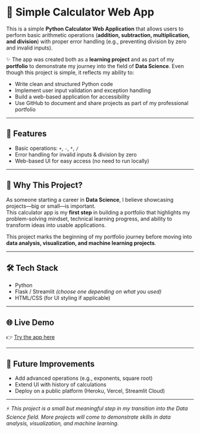 # 🧮 Simple Calculator Web App  

This is a simple **Python Calculator Web Application** that allows users to perform basic arithmetic operations (**addition, subtraction, multiplication, and division**) with proper error handling (e.g., preventing division by zero and invalid inputs).  

✨ The app was created both as a **learning project** and as part of my **portfolio** to demonstrate my journey into the field of **Data Science**. Even though this project is simple, it reflects my ability to:  
- Write clean and structured Python code  
- Implement user input validation and exception handling  
- Build a web-based application for accessibility  
- Use GitHub to document and share projects as part of my professional portfolio  

---

## 🚀 Features
- Basic operations: `+`, `-`, `*`, `/`  
- Error handling for invalid inputs & division by zero  
- Web-based UI for easy access (no need to run locally)  

---

## 🎯 Why This Project?  
As someone starting a career in **Data Science**, I believe showcasing projects—big or small—is important.  
This calculator app is my **first step** in building a portfolio that highlights my problem-solving mindset, technical learning progress, and ability to transform ideas into usable applications.  

This project marks the beginning of my portfolio journey before moving into **data analysis, visualization, and machine learning projects**.  

---

## 🛠️ Tech Stack  
- Python  
- Flask / Streamlit *(choose one depending on what you used)*  
- HTML/CSS (for UI styling if applicable)  

---

## 🌐 Live Demo  
👉 [Try the app here](https://rizkyfitriyadi.github.io/Kalkulator-Online/)  

---

## 📌 Future Improvements
- Add advanced operations (e.g., exponents, square root)  
- Extend UI with history of calculations  
- Deploy on a public platform (Heroku, Vercel, Streamlit Cloud)  

---

⚡ *This project is a small but meaningful step in my transition into the Data Science field. More projects will come to demonstrate skills in data analysis, visualization, and machine learning.*  
